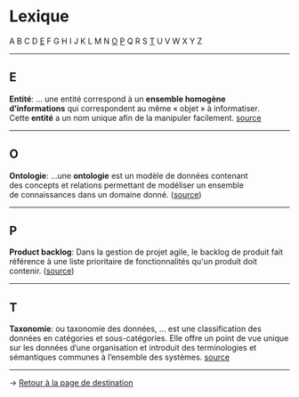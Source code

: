 # Lexique
A B C D [E](#e) F G H I J K L M N [O](#o) [P](#p) Q R S [T](#t) U V W X Y Z

---
## E

**Entité**: ... une entité correspond à un **ensemble homogène d’informations** qui correspondent au même « objet » à informatiser. Cette **entité** a un nom unique afin de la manipuler facilement. [source](https://www.base-de-donnees.com/entite/)

---
## O

**Ontologie**: ...une **ontologie** est un modèle de données contenant des concepts et relations permettant de modéliser un ensemble de connaissances dans un domaine donné. ([source](https://fr.wikipedia.org/wiki/Ontologie_(informatique)))

---
## P

**Product backlog**: Dans la gestion de projet agile, le backlog de produit fait référence à une liste prioritaire de fonctionnalités qu'un produit doit contenir. ([source](https://en.wikipedia.org/wiki/Product_backlog))

---
## T

**Taxonomie**: ou taxonomie des données, ... est une classification des données en catégories et sous-catégories. Elle offre un point de vue unique sur les données d’une organisation et introduit des terminologies et sémantiques communes à l’ensemble des systèmes. [source](https://www.talend.com/fr/resources/gdpr-compliance-create-data-taxonomy/)

---
→ [Retour à la page de destination](/index)